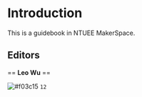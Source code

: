 # Introduction

This is a guidebook in NTUEE MakerSpace.

## Editors
== **Leo Wu** ==

![#f03c15](https://placehold.it/15/f03899/000000?text=+) `12`

